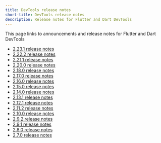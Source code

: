 ```yaml
---
title: DevTools release notes
short-title: DevTools release notes
description: Release notes for Flutter and Dart DevTools
---
```


This page links to announcements and release notes for
Flutter and Dart DevTools

* [2.23.1 release notes][]
* [2.22.2 release notes][]
* [2.21.1 release notes][]
* [2.20.0 release notes][]
* [2.18.0 release notes][]
* [2.17.0 release notes][]
* [2.16.0 release notes][]
* [2.15.0 release notes][]
* [2.14.0 release notes][]
* [2.13.1 release notes][]
* [2.12.1 release notes][]
* [2.11.2 release notes][]
* [2.10.0 release notes][]
* [2.9.2 release notes][]
* [2.9.1 release notes][]
* [2.8.0 release notes][]
* [2.7.0 release notes][]

[2.23.1 release notes]: {{site.url}}/development/tools/devtools/release-notes/release-notes-2.23.1
[2.22.2 release notes]: {{site.url}}/development/tools/devtools/release-notes/release-notes-2.22.2
[2.21.1 release notes]: {{site.url}}/development/tools/devtools/release-notes/release-notes-2.21.1
[2.20.0 release notes]: {{site.url}}/development/tools/devtools/release-notes/release-notes-2.20.0
[2.18.0 release notes]: {{site.url}}/development/tools/devtools/release-notes/release-notes-2.18.0
[2.17.0 release notes]: {{site.url}}/development/tools/devtools/release-notes/release-notes-2.17.0
[2.16.0 release notes]: {{site.url}}/development/tools/devtools/release-notes/release-notes-2.16.0
[2.15.0 release notes]: {{site.url}}/development/tools/devtools/release-notes/release-notes-2.15.0
[2.14.0 release notes]: {{site.url}}/development/tools/devtools/release-notes/release-notes-2.14.0
[2.13.1 release notes]: {{site.url}}/development/tools/devtools/release-notes/release-notes-2.13.1
[2.12.1 release notes]: {{site.url}}/development/tools/devtools/release-notes/release-notes-2.12.1
[2.11.2 release notes]: {{site.url}}/development/tools/devtools/release-notes/release-notes-2.11.2
[2.10.0 release notes]: {{site.url}}/development/tools/devtools/release-notes/release-notes-2.10.0
[2.9.2 release notes]: {{site.url}}/development/tools/devtools/release-notes/release-notes-2.9.2
[2.9.1 release notes]: {{site.url}}/development/tools/devtools/release-notes/release-notes-2.9.1
[2.8.0 release notes]: {{site.url}}/development/tools/devtools/release-notes/release-notes-2.8.0
[2.7.0 release notes]: {{site.url}}/development/tools/devtools/release-notes/release-notes-2.7.0

